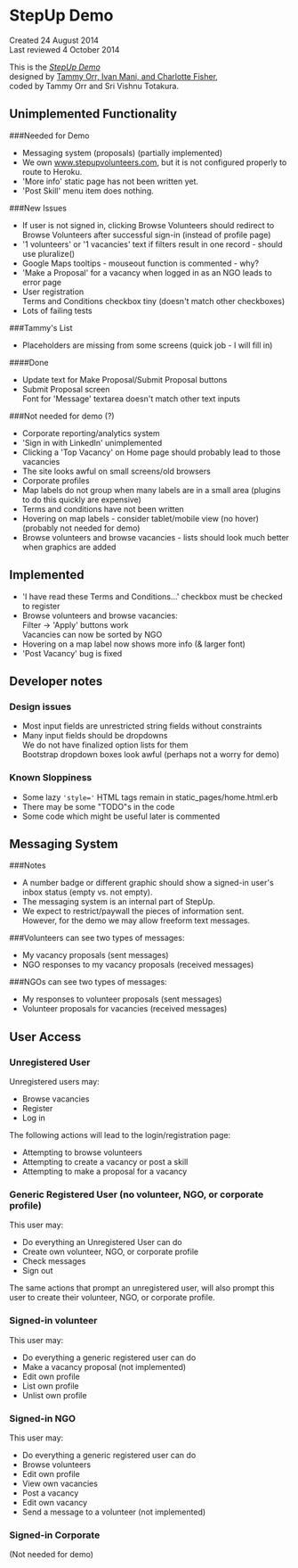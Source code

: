 # StepUp Demo
Created 24 August 2014  
Last reviewed 4 October 2014

This is the [*StepUp Demo*](https://stepup-demo.herokuapp.com)  
  designed by [Tammy Orr, Ivan Mani, and Charlotte Fisher](http://www.endsvchack.com/projects/stepup),  
  coded by Tammy Orr and Sri Vishnu Totakura.

## Unimplemented Functionality
###Needed for Demo

* Messaging system (proposals) (partially implemented)  
* We own www.stepupvolunteers.com, but it is not configured properly to route to Heroku.
* 'More info' static page has not been written yet.  
* 'Post Skill' menu item does nothing.  

###New Issues
* If user is not signed in, clicking Browse Volunteers should redirect to Browse Volunteers after successful sign-in (instead of profile page)
* '1 volunteers' or '1 vacancies' text if filters result in one record - should use pluralize()
* Google Maps tooltips - mouseout function is commented - why?
* 'Make a Proposal' for a vacancy when logged in as an NGO leads to error page
* User registration  
  Terms and Conditions checkbox tiny (doesn't match other checkboxes)
* Lots of failing tests

###Tammy's List
* Placeholders are missing from some screens (quick job - I will fill in)  

####Done
* Update text for Make Proposal/Submit Proposal buttons  
* Submit Proposal screen  
  Font for 'Message' textarea doesn't match other text inputs

###Not needed for demo (?)
* Corporate reporting/analytics system
* 'Sign in with LinkedIn' unimplemented  
* Clicking a 'Top Vacancy' on Home page should probably lead to those vacancies  
* The site looks awful on small screens/old browsers  
* Corporate profiles  
* Map labels do not group when many labels are in a small area (plugins to do this quickly are expensive)  
* Terms and conditions have not been written
* Hovering on map labels - consider tablet/mobile view (no hover) (probably not needed for demo)  
* Browse volunteers and browse vacancies - lists should look much better when graphics are added  

## Implemented
* 'I have read these Terms and Conditions...' checkbox must be checked to register  
* Browse volunteers and browse vacancies:  
  Filter -> 'Apply' buttons work  
  Vacancies can now be sorted by NGO  
* Hovering on a map label now shows more info (& larger font)  
* 'Post Vacancy' bug is fixed  

## Developer notes


### Design issues
* Most input fields are unrestricted string fields without constraints
* Many input fields should be dropdowns  
  We do not have finalized option lists for them  
  Bootstrap dropdown boxes look awful (perhaps not a worry for demo)

### Known Sloppiness  
* Some lazy `'style='` HTML tags remain in static_pages/home.html.erb  
* There may be some "TODO"s in the code  
* Some code which might be useful later is commented  

## Messaging System
###Notes  

* A number badge or different graphic should show a signed-in user's inbox status (empty vs. not empty).  
* The messaging system is an internal part of StepUp.
* We expect to restrict/paywall the pieces of information sent.  
  However, for the demo we may allow freeform text messages.  

###Volunteers can see two types of messages:  

* My vacancy proposals (sent messages)  
* NGO responses to my vacancy proposals (received messages)  

###NGOs can see two types of messages:  

* My responses to volunteer proposals (sent messages)  
* Volunteer proposals for vacancies (received messages)  

## User Access

### Unregistered User
Unregistered users may:  

* Browse vacancies  
* Register  
* Log in  

The following actions will lead to the login/registration page:  

* Attempting to browse volunteers  
* Attempting to create a vacancy or post a skill  
* Attempting to make a proposal for a vacancy

### Generic Registered User (no volunteer, NGO, or corporate profile)  
This user may:  

* Do everything an Unregistered User can do  
* Create own volunteer, NGO, or corporate profile  
* Check messages  
* Sign out  

The same actions that prompt an unregistered user, will also prompt this user to create their volunteer, NGO, or corporate profile.

### Signed-in volunteer
This user may:  

* Do everything a generic registered user can do
* Make a vacancy proposal (not implemented)  
* Edit own profile  
* List own profile  
* Unlist own profile  

### Signed-in NGO
This user may:  

* Do everything a generic registered user can do
* Browse volunteers  
* Edit own profile  
* View own vacancies  
* Post a vacancy  
* Edit own vacancy  
* Send a message to a volunteer (not implemented)  

### Signed-in Corporate
(Not needed for demo)
